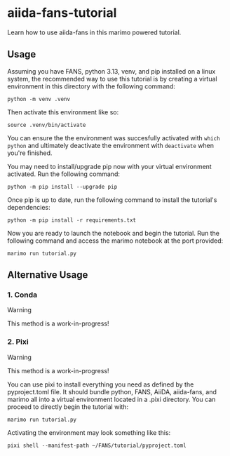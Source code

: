 # aiida-fans-tutorial
Learn how to use aiida-fans in this marimo powered tutorial.

## Usage

Assuming you have FANS, python 3.13, venv, and pip installed on a linux system, the recommended way to use this tutorial is by creating a virtual environment in this directory with the following command:

```
python -m venv .venv
```
Then activate this environment like so:

```
source .venv/bin/activate
```

You can ensure the the environment was succesfully activated with `which python` and ultimately deactivate the environment with `deactivate` when you're finished.

You may need to install/upgrade pip now with your virtual environment activated. Run the following command:

```
python -m pip install --upgrade pip
```

Once pip is up to date, run the following command to install the tutorial's dependencies:

```
python -m pip install -r requirements.txt
```

Now you are ready to launch the notebook and begin the tutorial. Run the following command and access the marimo notebook at the port provided:

```
marimo run tutorial.py
```

## Alternative Usage

### 1. Conda

> [!WARNING]  
> This method is a work-in-progress!

### 2. Pixi

> [!WARNING]  
> This method is a work-in-progress!

You can use pixi to install everything you need as defined by the pyproject.toml file. It should bundle python, FANS, AiiDA, aiida-fans, and marimo all into a virtual environment located in a .pixi directory. You can proceed to directly begin the tutorial with:

```
marimo run tutorial.py
```

Activating the environment may look something like this:

```
pixi shell --manifest-path ~/FANS/tutorial/pyproject.toml
```
